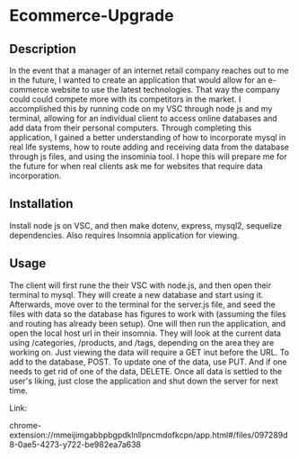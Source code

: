 # Ecommerce-Upgrade

## Description

In the event that a manager of an internet retail company reaches out to me in the future, I wanted to create an application that would allow for an e-commerce website to use the latest technologies. That way the company could could compete more with its competitors in the market. I accomplished this by running code on my VSC through node js and my terminal, allowing for an individual client to access online databases and add data from their personal computers. Through completing this application, I gained a better understanding of how to incorporate mysql in real life systems, how to route adding and receiving data from the database through js files, and using the insominia tool. I hope this will prepare me for the future for when real clients ask me for websites that require data incorporation.

## Installation

Install node js on VSC, and then make dotenv, express, mysql2, sequelize dependencies. Also requires Insomnia application for viewing.

## Usage

The client will first rune the their VSC with node.js, and then open their terminal to mysql. They will create a new database and start using it. Afterwards, move over to the terminal for the server.js file, and seed the files with data so the database has figures to work with (assuming the files and routing has already been setup). One will then run the application, and open the local host url in their insomnia. They will look at the current data using /categories, /products, and /tags, depending on the area they are working on. Just viewing the data will require a GET inut before the URL. To add to the database, POST. To update one of the data, use PUT. And if one needs to get rid of one of the data, DELETE. Once all data is settled to the user's liking, just close the application and shut down the server for next time.

Link:

chrome-extension://mmeijimgabbpbgpdklnllpncmdofkcpn/app.html#/files/097289d8-0ae5-4273-y722-be982ea7a638

